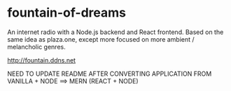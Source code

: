# fountain-of-dreams

An internet radio with a Node.js backend and React frontend. Based on the same idea as plaza.one, except more focused on more ambient / melancholic genres.

http://fountain.ddns.net

NEED TO UPDATE README AFTER CONVERTING APPLICATION FROM VANILLA + NODE ==> MERN (REACT + NODE)